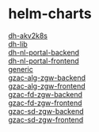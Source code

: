 # helm-charts
[dh-akv2k8s](charts/dh-akv2k8s/)\
[dh-lib](charts/dh-lib/)\
[dh-nl-portal-backend](charts/dh-nl-portal-backend/)\
[dh-nl-portal-frontend](charts/dh-nl-portal-frontend/)\
[generic](charts/generic/)\
[gzac-alg-zgw-backend](charts/gzac-alg-zgw-backend/)\
[gzac-alg-zgw-frontend](charts/gzac-alg-zgw-frontend/)\
[gzac-fd-zgw-backend](charts/gzac-fd-zgw-backend/)\
[gzac-fd-zgw-frontend](charts/gzac-fd-zgw-frontend/)\
[gzac-sd-zgw-backend](charts/gzac-sd-zgw-backend/)\
[gzac-sd-zgw-frontend](charts/gzac-sd-zgw-frontend/)